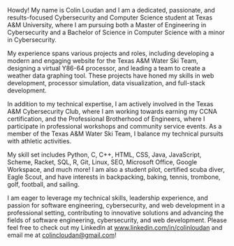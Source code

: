 Howdy! My name is Colin Loudan and I am a dedicated, passionate, and results-focused Cybersecurity and Computer Science student at Texas A&M University, where I am pursuing both a Master of Engineering in Cybersecurity and a Bachelor of Science in Computer Science with a minor in Cybersecurity.

My experience spans various projects and roles, including developing a modern and engaging website for the Texas A&M Water Ski Team, designing a virtual Y86-64 processor, and leading a team to create a weather data graphing tool. These projects have honed my skills in web development, processor simulation, data visualization, and full-stack development.

In addition to my technical expertise, I am actively involved in the Texas A&M Cybersecurity Club, where I am working towards earning my CCNA certification, and the Professional Brotherhood of Engineers, where I participate in professional workshops and community service events. As a member of the Texas A&M Water Ski Team, I balance my technical pursuits with athletic activities.

My skill set includes Python, C, C++, HTML, CSS, Java, JavaScript, Scheme, Racket, SQL, R, Git, Linux, SEO, Microsoft Office, Google Workspace, and much more! I am also a student pilot, certified scuba diver, Eagle Scout, and have interests in backpacking, baking, tennis, trombone, golf, football, and sailing.

I am eager to leverage my technical skills, leadership experience, and passion for software engineering, cybersecurity, and web development in a professional setting, contributing to innovative solutions and advancing the fields of software engineering, cybersecurity, and web development. Please feel free to check out my LinkedIn at www.linkedin.com/in/colinloudan and email me at colincloudan@gmail.com!
